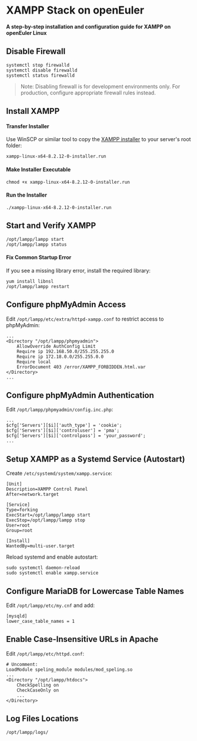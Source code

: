 # XAMPP Stack on openEuler
**A step-by-step installation and configuration guide for XAMPP on openEuler Linux**

## Disable Firewall
```
systemctl stop firewalld
systemctl disable firewalld
systemctl status firewalld
```
> Note: Disabling firewall is for development environments only. For production, configure appropriate firewall rules instead.

## Install XAMPP

#### Transfer Installer
Use WinSCP or similar tool to copy the <a target="_blank" href="https://sourceforge.net/projects/xampp/files/XAMPP%20Linux/8.2.12/xampp-linux-x64-8.2.12-0-installer.run/download">XAMPP installer</a> to your server's root folder:
```
xampp-linux-x64-8.2.12-0-installer.run
```

#### Make Installer Executable
```
chmod +x xampp-linux-x64-8.2.12-0-installer.run
```

#### Run the Installer
```
./xampp-linux-x64-8.2.12-0-installer.run
```

## Start and Verify XAMPP
```
/opt/lampp/lampp start
/opt/lampp/lampp status
```

#### Fix Common Startup Error
If you see a missing library error, install the required library:
```
yum install libnsl
/opt/lampp/lampp restart
```

## Configure phpMyAdmin Access

Edit `/opt/lampp/etc/extra/httpd-xampp.conf` to restrict access to phpMyAdmin:
```
...
<Directory "/opt/lampp/phpmyadmin">
    AllowOverride AuthConfig Limit
    Require ip 192.168.50.0/255.255.255.0
    Require ip 172.18.0.0/255.255.0.0
    Require local
    ErrorDocument 403 /error/XAMPP_FORBIDDEN.html.var
</Directory>
...
```

## Configure phpMyAdmin Authentication

Edit `/opt/lampp/phpmyadmin/config.inc.php`:
```
...
$cfg['Servers'][$i]['auth_type'] = 'cookie';
$cfg['Servers'][$i]['controluser'] = 'pma';
$cfg['Servers'][$i]['controlpass'] = 'your_password';
...
```

## Setup XAMPP as a Systemd Service (Autostart)

Create `/etc/systemd/system/xampp.service`:
```
[Unit]
Description=XAMPP Control Panel
After=network.target

[Service]
Type=forking
ExecStart=/opt/lampp/lampp start
ExecStop=/opt/lampp/lampp stop
User=root
Group=root

[Install]
WantedBy=multi-user.target
```

Reload systemd and enable autostart:
```
sudo systemctl daemon-reload
sudo systemctl enable xampp.service
```

## Configure MariaDB for Lowercase Table Names

Edit `/opt/lampp/etc/my.cnf` and add:
```
[mysqld]
lower_case_table_names = 1
```

## Enable Case-Insensitive URLs in Apache

Edit `/opt/lampp/etc/httpd.conf`:
```
# Uncomment:
LoadModule speling_module modules/mod_speling.so
...
<Directory "/opt/lampp/htdocs">
    CheckSpelling on
    CheckCaseOnly on
    ...
</Directory>
```

## Log Files Locations

`/opt/lampp/logs/`

